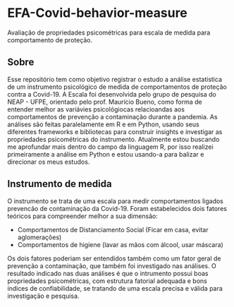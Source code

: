 # EFA-Covid-behavior-measure
Avaliação de propriedades psicométricas para escala de medida para comportamento de proteção.

## Sobre
[//]: # (https://github.com/qvacua/vimr#About)

Esse repositório tem como objetivo registrar o estudo a análise estatística de um instrumento psicológico de medida de comportamentos de proteção contra a Covid-19. A Escala foi desenvolvida pelo grupo de pesquisa do NEAP - UFPE, orientado pelo prof. Maurício Bueno, como forma de entender melhor as variávies psicológiocas relacioandas aos comportamentos de prevenção a contaminação durante a pandemia.
As análises são feitas paralelamente em R e em Python, usando seus diferentes frameworks e bibliotecas para construir insights e investigar as propriedades psicométricas do instrumento. Atualmente estou buscando me aprofundar mais dentro do campo da linguagem R, por isso realizei primeiramente a análise em Python e estou usando-a para balizar e direcionar os meus estudos.

## Instrumento de medida

O instrumento se trata de uma escala para medir comportamentos ligados prevencão de contaminação da Covid-19. Foram estabelecidos dois fatores teóricos para compreender melhor a sua dimensão:
* Comportamentos de Distanciamento Social (Ficar em casa, evitar aglomerações)
* Comportamentos de higiene (lavar as mãos com álcool, usar máscara)

Os dois fatores poderiam ser entendidos também como um fator geral de prevenção a contaminação, que também foi investigado nas análises. O resultado indicado nas duas análises é que o intrumento possui boas propriedades psicométricas, com estrutura fatorial adequada e bons índices de confiabilidade, se tratando de uma escala precisa e válida para investigação e pesquisa.
